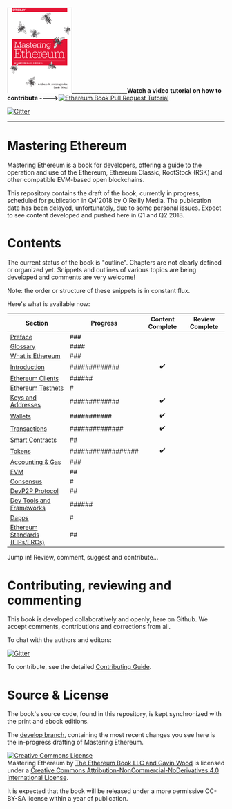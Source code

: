 ![Mastering Ethereum Cover](images/cover_thumb.png)____________________**Watch a video tutorial on how to contribute ---->**[![Ethereum Book Pull Request Tutorial](https://img.youtube.com/vi/IBYHohWm_5w/1.jpg)](https://www.youtube.com/watch?v=IBYHohWm_5w)

[![Gitter](https://github.com/ethereumbook/ethereumbook/blob/develop/images/chat-on-gitter.svg)](https://gitter.im/ethereumbook/Lobby)

<hr/>

# Mastering Ethereum

Mastering Ethereum is a book for developers, offering a guide to the operation and use of the Ethereum, Ethereum Classic, RootStock (RSK) and other compatible EVM-based open blockchains.

This repository contains the draft of the book, currently in progress, scheduled for publication in Q4'2018 by O'Reilly Media. The publication date has been delayed, unfortunately, due to some personal issues. Expect to see content developed and pushed here in Q1 and Q2 2018.

# Contents

The current status of the book is "outline". Chapters are not clearly defined or organized yet. Snippets and outlines of various topics are being developed and comments are very welcome!

Note: the order or structure of these snippets is in constant flux.

Here's what is available now:

| Section | Progress | Content Complete | Review Complete |
|-------|------|:------:|:------:|
| [Preface](preface.asciidoc) | ### |||
| [Glossary](glossary.asciidoc) | #### |||
| [What is Ethereum](what-is.asciidoc) | ### |||
| [Introduction](intro.asciidoc) | ############# | :heavy_check_mark: ||
| [Ethereum Clients](clients.asciidoc) | ###### |||
| [Ethereum Testnets](ethereum-testnets.asciidoc) | # |||
| [Keys and Addresses](keys-addresses.asciidoc) | ############# | :heavy_check_mark: ||
| [Wallets](wallets.asciidoc) | ########### | :heavy_check_mark: ||
| [Transactions](transactions.asciidoc) | ############## | :heavy_check_mark: ||
| [Smart Contracts](smart-contracts.asciidoc) | ## |||
| [Tokens](tokens.asciidoc) | ################## | :heavy_check_mark: ||
| [Accounting & Gas](gas.asciidoc) | ### |||
| [EVM](evm.asciidoc) | ## |||
| [Consensus](consensus.asciidoc) | # |||
| [DevP2P Protocol](devp2p-protocol.asciidoc) | ## |||
| [Dev Tools and Frameworks](dev-tools.asciidoc) | ###### |||
| [Dapps](dapps.asciidoc) | # |||
| [Ethereum Standards (EIPs/ERCs)](standards-eip-erc.asciidoc) | ## |||


Jump in! Review, comment, suggest and contribute...

# Contributing, reviewing and commenting

This book is developed collaboratively and openly, here on Github. We accept comments, contributions and corrections from all.

To chat with the authors and editors:


[![Gitter](https://github.com/ethereumbook/ethereumbook/blob/develop/images/chat-on-gitter.svg)](https://gitter.im/ethereumbook/Lobby)

To contribute, see the detailed [Contributing Guide](CONTRIBUTE.md).

# Source & License

The book's source code, found in this repository, is kept synchronized with the print and ebook editions.

The [develop branch](https://github.com/ethereumbook/ethereumbook/tree/develop), containing the most recent changes you see here is the in-progress drafting of Mastering Ethereum.

<a rel="license" href="http://creativecommons.org/licenses/by-nc-nd/4.0/"><img alt="Creative Commons License" style="border-width:0" src="https://i.creativecommons.org/l/by-nc-nd/4.0/88x31.png" /></a><br /><span xmlns:dct="http://purl.org/dc/terms/" property="dct:title">Mastering Ethereum</span> by <a xmlns:cc="http://creativecommons.org/ns#" href="https://antonopoulos.com/" property="cc:attributionName" rel="cc:attributionURL">The Ethereum Book LLC and Gavin Wood</a> is licensed under a <a rel="license" href="http://creativecommons.org/licenses/by-nc-nd/4.0/">Creative Commons Attribution-NonCommercial-NoDerivatives 4.0 International License</a>.

It is expected that the book will be released under a more permissive CC-BY-SA license within a year of publication.
